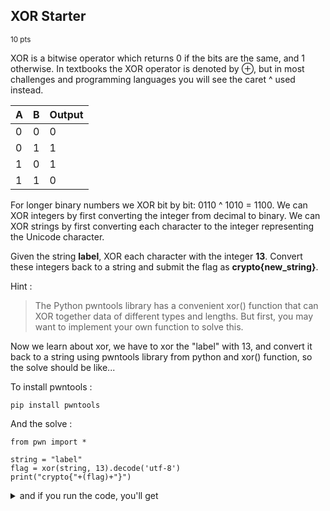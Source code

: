 ## XOR Starter
<sup>10 pts</sup>

XOR is a bitwise operator which returns 0 if the bits are the same, and 1 otherwise. In textbooks the XOR operator is denoted by ⊕, but in most challenges and programming languages you will see the caret ^ used instead.

  | A  | B  | Output |
|------|-----|-----|
| 0    | 0   | 0   |
| 0    | 1   | 1   |
| 1    | 0   | 1   |
| 1    | 1   | 0   |
  
For longer binary numbers we XOR bit by bit: 0110 ^ 1010 = 1100. We can XOR integers by first converting the integer from decimal to binary. We can XOR strings by first converting each character to the integer representing the Unicode character. 

 Given the string **label**, XOR each character with the integer **13**. Convert these integers back to a string and submit the flag as **crypto{new_string}**.

 Hint :
 >The Python pwntools library has a convenient xor() function that can XOR together data of different types and lengths. But first, you may want to implement your own function to solve this.

Now we learn about xor, we have to xor the "label" with 13, and convert it back to a string using pwntools library from python and xor() function, so the solve should be like...

To install pwntools :

```
pip install pwntools
```

And the solve : 

```
from pwn import *

string = "label"
flag = xor(string, 13).decode('utf-8')
print("crypto{"+(flag)+"}")
```

<details>
<summary>and if you run the code, you'll get</summary>

  ```
crypto{aloha}
```
</details>
